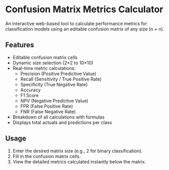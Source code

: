 # Confusion Matrix Metrics Calculator

An interactive web-based tool to calculate performance metrics for classification models using an editable confusion matrix of any size (n × n).

## Features

- Editable confusion matrix cells
- Dynamic size selection (2×2 to 10×10)
- Real-time metric calculations:
  - Precision (Positive Predictive Value)
  - Recall (Sensitivity / True Positive Rate)
  - Specificity (True Negative Rate)
  - Accuracy
  - F1 Score
  - NPV (Negative Predictive Value)
  - FPR (False Positive Rate)
  - FNR (False Negative Rate)
- Breakdown of all calculations with formulas
- Displays total actuals and predictions per class

## Usage

1. Enter the desired matrix size (e.g., 2 for binary classification).
2. Fill in the confusion matrix cells.
3. View the detailed metrics calculated instantly below the matrix.
